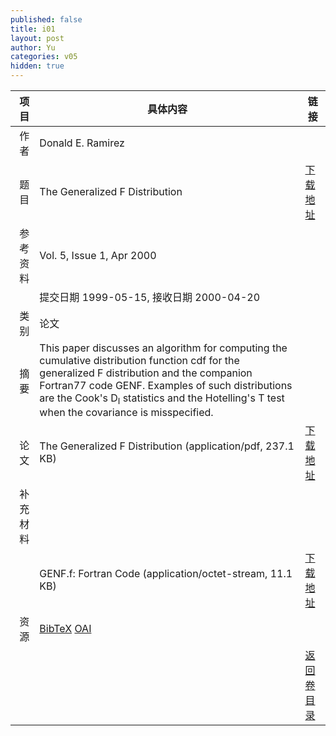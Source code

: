 ```yaml
---
published: false
title: i01
layout: post
author: Yu
categories: v05
hidden: true
---
```


| 项目 | 具体内容 | 链接 |
|---:|---|---|
| 作者 | Donald E. Ramirez| |
| 题目 |The Generalized F Distribution | [下载地址](http://www.jstatsoft.org/v05/i01/paper) |
| 参考资料 |Vol. 5, Issue 1, Apr 2000 | |
| | 提交日期 1999-05-15, 接收日期 2000-04-20| | 
| 类别 | 论文| |
| 摘要 | This paper discusses an algorithm for computing the cumulative distribution function cdf for the generalized F distribution and the companion Fortran77 code GENF. Examples of such distributions are the Cook's D<sub>I</sub> statistics and the Hotelling's T test when the covariance is misspecified.| |
| 论文 | The Generalized F Distribution  (application/pdf, 237.1 KB)| [下载地址](http://www.jstatsoft.org/v05/i01/paper) |
| 补充材料 | | |
| |GENF.f: Fortran Code  (application/octet-stream, 11.1 KB)|  [下载地址](http://www.jstatsoft.org/v05/i01/supp/1) |
| 资源 | [BibTeX](http://www.jstatsoft.org/v05/i01/bibtex) [OAI](http://www.jstatsoft.org/oai?verb=GetRecord&identifier=oai.jstatsoft/v05/i01&prefix=oai_dc)| |
| |  | [返回卷目录]({{site.baseurl}}/volume/v05.html) |